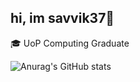 ## hi, im savvik37👋
  🎓 UoP Computing Graduate
  
![Anurag's GitHub stats](https://github-readme-stats.vercel.app/api?username=savvik37&show_icons=false&theme=codeSTACKr)

<!--
**savvik37/savvik37** is a ✨ _special_ ✨ repository because its `README.md` (this file) appears on your GitHub profile.
[![Anurag's GitHub stats](https://github-readme-stats.vercel.app/api?username=anuraghazra)]


Here are some ideas to get you started:

- 🔭 I’m currently working on ...
- 🌱 I’m currently learning ...
- 👯 I’m looking to collaborate on ...
- 🤔 I’m looking for help with ...
- 💬 Ask me about ...
- 📫 How to reach me: ...
- 😄 Pronouns: ...
- ⚡ Fun fact: ...
-->
